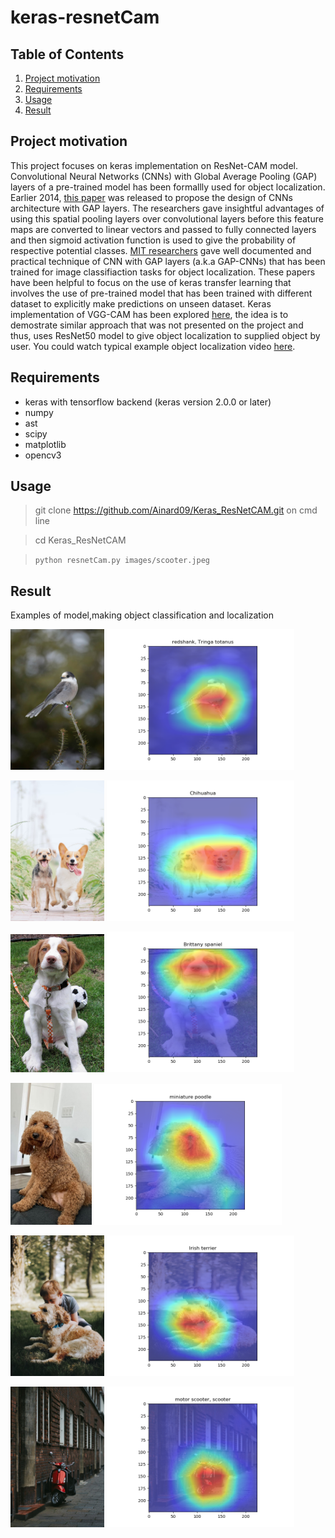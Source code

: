 # keras-resnetCam

## Table of Contents

1. [Project motivation](#project-motivation)
1. [Requirements](#Requirements)
1. [Usage](#usage)
1. [Result](#result)

## Project motivation

This project focuses on keras implementation on ResNet-CAM model. Convolutional Neural Networks (CNNs) with Global Average Pooling (GAP) layers of a pre-trained model has been formallly used for object localization. Earlier 2014, [this paper](https://arxiv.org/pdf/1312.4400.pdf) was released to propose the design of CNNs architecture with GAP layers. The researchers gave insightful advantages of using this spatial pooling layers over convolutional layers before this feature maps are converted to linear vectors and passed to fully connected layers and then sigmoid activation function is used to give the probability of respective potential classes.
[MIT researchers](http://cnnlocalization.csail.mit.edu/Zhou_Learning_Deep_Features_CVPR_2016_paper.pdf) gave well documented and practical technique of CNN with GAP layers (a.k.a GAP-CNNs) that has been trained for image classifiaction tasks for object localization. These papers have been helpful to focus on the use of keras transfer learning that involves the use of pre-trained model that has been trained with different dataset to explicitly make predictions on unseen dataset.
Keras implementation of VGG-CAM has been explored [here](https://github.com/tdeboissiere/VGG16CAM-keras/blob/master/README.md), the idea is to demostrate similar approach that was not presented on the project and thus, uses ResNet50 model to give object localization to supplied object by user. You could watch typical example object localization video [here](https://www.youtube.com/watch?v=fZvOy0VXWAI).

## Requirements

- keras with tensorflow backend (keras version 2.0.0 or later)
- numpy
- ast
- scipy
- matplotlib
- opencv3

## Usage

> git clone https://github.com/Ainard09/Keras_ResNetCAM.git on cmd line

> cd Keras_ResNetCAM

> `python resnetCam.py images/scooter.jpeg`

## Result

Examples of model,making object classification and localization

<img src="images/bird.jpg" width="150px"> <img src="images/resnetcam_bird.png" width="300px">

<img src="images/2dogs.jpg" width="150px"> <img src="images/resnetcam_2dogs.png" width="300px">

<img src="images/brittany.jpg" width="150px"> <img src="images/resnetcam_brittany.png" width="300px">

<img src="images/dog.jpeg" width="130px"> <img src="images/resnet_cam_dog(poodle).png" width="300px">

<img src="images/humandog.jpg" width="150px"> <img src="images/resnetcam_humandog.png" width="300px">

<img src="images/scooter.jpg" width="150px"> <img src="images/resnetcam_scooter.png" width="300px">
